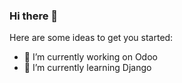 ### Hi there 👋

Here are some ideas to get you started:

- 🔭 I’m currently working on Odoo 
- 🌱 I’m currently learning Django

